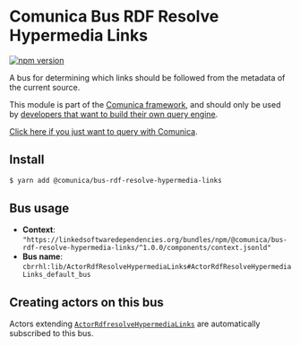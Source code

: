 # Comunica Bus RDF Resolve Hypermedia Links

[![npm version](https://badge.fury.io/js/%40comunica%2Fbus-rdf-resolve-hypermedia-links.svg)](https://www.npmjs.com/package/@comunica/bus-rdf-resolve-hypermedia-links)

A bus for determining which links should be followed from the metadata of the current source.

This module is part of the [Comunica framework](https://github.com/comunica/comunica),
and should only be used by [developers that want to build their own query engine](https://comunica.dev/docs/modify/).

[Click here if you just want to query with Comunica](https://comunica.dev/docs/query/).

## Install

```bash
$ yarn add @comunica/bus-rdf-resolve-hypermedia-links
```

## Bus usage

* **Context**: `"https://linkedsoftwaredependencies.org/bundles/npm/@comunica/bus-rdf-resolve-hypermedia-links/^1.0.0/components/context.jsonld"`
* **Bus name**: `cbrrhl:lib/ActorRdfResolveHypermediaLinks#ActorRdfResolveHypermediaLinks_default_bus`

## Creating actors on this bus

Actors extending [`ActorRdfresolveHypermediaLinks`](https://comunica.github.io/comunica/classes/bus_rdf_resolve_hypermedia_links.actorrdfresolvehypermedialinks.html) are automatically subscribed to this bus.

